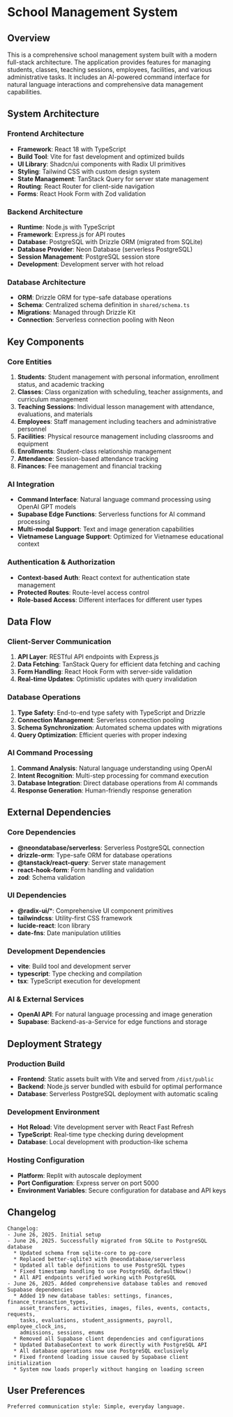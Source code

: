 # School Management System

## Overview

This is a comprehensive school management system built with a modern full-stack architecture. The application provides features for managing students, classes, teaching sessions, employees, facilities, and various administrative tasks. It includes an AI-powered command interface for natural language interactions and comprehensive data management capabilities.

## System Architecture

### Frontend Architecture
- **Framework**: React 18 with TypeScript
- **Build Tool**: Vite for fast development and optimized builds
- **UI Library**: Shadcn/ui components with Radix UI primitives
- **Styling**: Tailwind CSS with custom design system
- **State Management**: TanStack Query for server state management
- **Routing**: React Router for client-side navigation
- **Forms**: React Hook Form with Zod validation

### Backend Architecture
- **Runtime**: Node.js with TypeScript
- **Framework**: Express.js for API routes
- **Database**: PostgreSQL with Drizzle ORM (migrated from SQLite)
- **Database Provider**: Neon Database (serverless PostgreSQL)
- **Session Management**: PostgreSQL session store
- **Development**: Development server with hot reload

### Database Architecture
- **ORM**: Drizzle ORM for type-safe database operations
- **Schema**: Centralized schema definition in `shared/schema.ts`
- **Migrations**: Managed through Drizzle Kit
- **Connection**: Serverless connection pooling with Neon

## Key Components

### Core Entities
1. **Students**: Student management with personal information, enrollment status, and academic tracking
2. **Classes**: Class organization with scheduling, teacher assignments, and curriculum management
3. **Teaching Sessions**: Individual lesson management with attendance, evaluations, and materials
4. **Employees**: Staff management including teachers and administrative personnel
5. **Facilities**: Physical resource management including classrooms and equipment
6. **Enrollments**: Student-class relationship management
7. **Attendance**: Session-based attendance tracking
8. **Finances**: Fee management and financial tracking

### AI Integration
- **Command Interface**: Natural language command processing using OpenAI GPT models
- **Supabase Edge Functions**: Serverless functions for AI command processing
- **Multi-modal Support**: Text and image generation capabilities
- **Vietnamese Language Support**: Optimized for Vietnamese educational context

### Authentication & Authorization
- **Context-based Auth**: React context for authentication state management
- **Protected Routes**: Route-level access control
- **Role-based Access**: Different interfaces for different user types

## Data Flow

### Client-Server Communication
1. **API Layer**: RESTful API endpoints with Express.js
2. **Data Fetching**: TanStack Query for efficient data fetching and caching
3. **Form Handling**: React Hook Form with server-side validation
4. **Real-time Updates**: Optimistic updates with query invalidation

### Database Operations
1. **Type Safety**: End-to-end type safety with TypeScript and Drizzle
2. **Connection Management**: Serverless connection pooling
3. **Schema Synchronization**: Automated schema updates with migrations
4. **Query Optimization**: Efficient queries with proper indexing

### AI Command Processing
1. **Command Analysis**: Natural language understanding using OpenAI
2. **Intent Recognition**: Multi-step processing for command execution
3. **Database Integration**: Direct database operations from AI commands
4. **Response Generation**: Human-friendly response generation

## External Dependencies

### Core Dependencies
- **@neondatabase/serverless**: Serverless PostgreSQL connection
- **drizzle-orm**: Type-safe ORM for database operations
- **@tanstack/react-query**: Server state management
- **react-hook-form**: Form handling and validation
- **zod**: Schema validation

### UI Dependencies
- **@radix-ui/***: Comprehensive UI component primitives
- **tailwindcss**: Utility-first CSS framework
- **lucide-react**: Icon library
- **date-fns**: Date manipulation utilities

### Development Dependencies
- **vite**: Build tool and development server
- **typescript**: Type checking and compilation
- **tsx**: TypeScript execution for development

### AI & External Services
- **OpenAI API**: For natural language processing and image generation
- **Supabase**: Backend-as-a-Service for edge functions and storage

## Deployment Strategy

### Production Build
- **Frontend**: Static assets built with Vite and served from `/dist/public`
- **Backend**: Node.js server bundled with esbuild for optimal performance
- **Database**: Serverless PostgreSQL deployment with automatic scaling

### Development Environment
- **Hot Reload**: Vite development server with React Fast Refresh
- **TypeScript**: Real-time type checking during development
- **Database**: Local development with production-like schema

### Hosting Configuration
- **Platform**: Replit with autoscale deployment
- **Port Configuration**: Express server on port 5000
- **Environment Variables**: Secure configuration for database and API keys

## Changelog

```
Changelog:
- June 26, 2025. Initial setup
- June 26, 2025. Successfully migrated from SQLite to PostgreSQL database
  * Updated schema from sqlite-core to pg-core
  * Replaced better-sqlite3 with @neondatabase/serverless
  * Updated all table definitions to use PostgreSQL types
  * Fixed timestamp handling to use PostgreSQL defaultNow()
  * All API endpoints verified working with PostgreSQL
- June 26, 2025. Added comprehensive database tables and removed Supabase dependencies
  * Added 19 new database tables: settings, finances, finance_transaction_types, 
    asset_transfers, activities, images, files, events, contacts, requests, 
    tasks, evaluations, student_assignments, payroll, employee_clock_ins, 
    admissions, sessions, enums
  * Removed all Supabase client dependencies and configurations
  * Updated DatabaseContext to work directly with PostgreSQL API
  * All database operations now use PostgreSQL exclusively
  * Fixed frontend loading issue caused by Supabase client initialization
  * System now loads properly without hanging on loading screen
```

## User Preferences

```
Preferred communication style: Simple, everyday language.
```